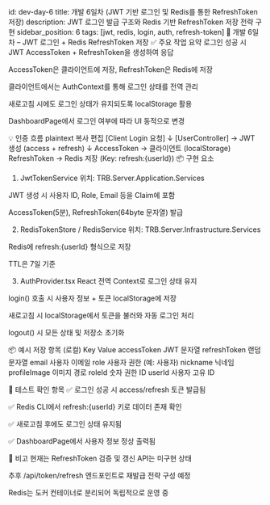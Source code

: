 id: dev-day-6
title: 개발 6일차 (JWT 기반 로그인 및 Redis를 통한 RefreshToken 저장)
description: JWT 로그인 발급 구조와 Redis 기반 RefreshToken 저장 전략 구현
sidebar_position: 6
tags: [jwt, redis, login, auth, refresh-token]
🔐 개발 6일차 – JWT 로그인 + Redis RefreshToken 저장
✅ 주요 작업 요약
로그인 성공 시 JWT AccessToken + RefreshToken을 생성하여 응답

AccessToken은 클라이언트에 저장, RefreshToken은 Redis에 저장

클라이언트에서는 AuthContext를 통해 로그인 상태를 전역 관리

새로고침 시에도 로그인 상태가 유지되도록 localStorage 활용

DashboardPage에서 로그인 여부에 따라 UI 동적으로 변경

💡 인증 흐름
plaintext
복사
편집
[Client Login 요청]
       ↓
[UserController] → JWT 생성 (access + refresh)
       ↓
AccessToken → 클라이언트 (localStorage)
RefreshToken → Redis 저장 (Key: refresh:{userId})
📦 구현 요소
1. JwtTokenService
위치: TRB.Server.Application.Services

JWT 생성 시 사용자 ID, Role, Email 등을 Claim에 포함

AccessToken(5분), RefreshToken(64byte 문자열) 발급

2. RedisTokenStore / RedisService
위치: TRB.Server.Infrastructure.Services

Redis에 refresh:{userId} 형식으로 저장

TTL은 7일 기준

3. AuthProvider.tsx
React 전역 Context로 로그인 상태 유지

login() 호출 시 사용자 정보 + 토큰 localStorage에 저장

새로고침 시 localStorage에서 토큰을 불러와 자동 로그인 처리

logout() 시 모든 상태 및 저장소 초기화

📦 예시 저장 항목 (로컬)
Key	Value
accessToken	JWT 문자열
refreshToken	랜덤 문자열
email	사용자 이메일
role	사용자 권한 (예: 사용자)
nickname	닉네임
profileImage	이미지 경로
roleId	숫자 권한 ID
userId	사용자 고유 ID

🧪 테스트 확인 항목
✅ 로그인 성공 시 access/refresh 토큰 발급됨

✅ Redis CLI에서 refresh:{userId} 키로 데이터 존재 확인

✅ 새로고침 후에도 로그인 상태 유지됨

✅ DashboardPage에서 사용자 정보 정상 출력됨

📌 비고
현재는 RefreshToken 검증 및 갱신 API는 미구현 상태

추후 /api/token/refresh 엔드포인트로 재발급 전략 구성 예정

Redis는 도커 컨테이너로 분리되어 독립적으로 운영 중